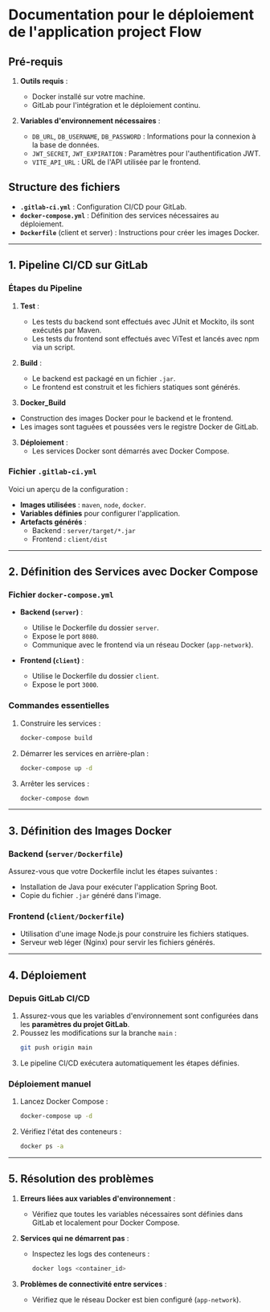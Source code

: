 # Documentation pour le déploiement de l'application project Flow

## Pré-requis

1. **Outils requis** :
   - Docker installé sur votre machine.
   - GitLab pour l'intégration et le déploiement continu.

2. **Variables d'environnement nécessaires** :
   - `DB_URL`, `DB_USERNAME`, `DB_PASSWORD` : Informations pour la connexion à la base de données.
   - `JWT_SECRET`, `JWT_EXPIRATION` : Paramètres pour l'authentification JWT.
   - `VITE_API_URL` : URL de l'API utilisée par le frontend.

## Structure des fichiers

- **`.gitlab-ci.yml`** : Configuration CI/CD pour GitLab.
- **`docker-compose.yml`** : Définition des services nécessaires au déploiement.
- **`Dockerfile`** (client et server) : Instructions pour créer les images Docker.

---

## 1. Pipeline CI/CD sur GitLab

### Étapes du Pipeline

1. **Test** :
   - Les tests du backend sont effectués avec JUnit et Mockito, ils sont exécutés par Maven.
   - Les tests du frontend sont effectués avec ViTest et lancés avec npm via un script.

2. **Build** :
   - Le backend est packagé en un fichier `.jar`.
   - Le frontend est construit et les fichiers statiques sont générés.

3. **Docker_Build**
- Construction des images Docker pour le backend et le frontend.
- Les images sont taguées et poussées vers le registre Docker de GitLab.

3. **Déploiement** :
   - Les services Docker sont démarrés avec Docker Compose.

### Fichier `.gitlab-ci.yml`

Voici un aperçu de la configuration :
- **Images utilisées** : `maven`, `node`, `docker`.
- **Variables définies** pour configurer l'application.
- **Artefacts générés** :
  - Backend : `server/target/*.jar`
  - Frontend : `client/dist`

---

## 2. Définition des Services avec Docker Compose

### Fichier `docker-compose.yml`

- **Backend (`server`)** :
  - Utilise le Dockerfile du dossier `server`.
  - Expose le port `8080`.
  - Communique avec le frontend via un réseau Docker (`app-network`).

- **Frontend (`client`)** :
  - Utilise le Dockerfile du dossier `client`.
  - Expose le port `3000`.

### Commandes essentielles

1. Construire les services :
   ```bash
   docker-compose build
   ```

2. Démarrer les services en arrière-plan :
   ```bash
   docker-compose up -d
   ```

3. Arrêter les services :
   ```bash
   docker-compose down
   ```

---

## 3. Définition des Images Docker

### Backend (`server/Dockerfile`)

Assurez-vous que votre Dockerfile inclut les étapes suivantes :
- Installation de Java pour exécuter l'application Spring Boot.
- Copie du fichier `.jar` généré dans l'image.

### Frontend (`client/Dockerfile`)

- Utilisation d'une image Node.js pour construire les fichiers statiques.
- Serveur web léger (Nginx) pour servir les fichiers générés.

---

## 4. Déploiement

### Depuis GitLab CI/CD

1. Assurez-vous que les variables d'environnement sont configurées dans les **paramètres du projet GitLab**.
2. Poussez les modifications sur la branche `main` :
   ```bash
   git push origin main
   ```
3. Le pipeline CI/CD exécutera automatiquement les étapes définies.

### Déploiement manuel

1. Lancez Docker Compose :
   ```bash
   docker-compose up -d
   ```
2. Vérifiez l'état des conteneurs :
   ```bash
   docker ps -a
   ```

---

## 5. Résolution des problèmes

1. **Erreurs liées aux variables d'environnement** :
   - Vérifiez que toutes les variables nécessaires sont définies dans GitLab et localement pour Docker Compose.

2. **Services qui ne démarrent pas** :
   - Inspectez les logs des conteneurs :
     ```bash
     docker logs <container_id>
     ```

3. **Problèmes de connectivité entre services** :
   - Vérifiez que le réseau Docker est bien configuré (`app-network`).
